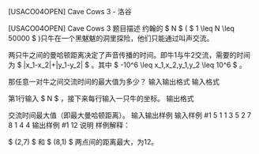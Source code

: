 



[USACO04OPEN] Cave Cows 3 - 洛谷














[USACO04OPEN] Cave Cows 3
题目描述
约翰的 $ N $ ( $ 1 \leq N \leq 50000 $ )只牛在一个黑魃魃的洞里探险，他们只能通过叫声交流。

两只牛之间的曼哈顿距离决定了声音传播的时间。即牛1与牛2交流，需要的时间为
 $ |x_1-x_2|+|y_1-y_2| $ 。其中 $ -10^6 \leq x_1,x_2,y_1,y_2 \leq 10^6 $ 。

那任意一对牛之间交流时间的最大值为多少？
输入输出格式
输入格式

第1行输入 $ N $ ，接下来每行输入一只牛的坐标。
输出格式

交流时间最大值（即最大曼哈顿距离）。
输入输出样例
输入样例 #1
5
1 1
3 5
2 7
8 1
4 4
输出样例 #1
12
说明
样例解释：

$ (2,7) $ 和 $ (8,1) $ 两点间的距离最大，为12。






